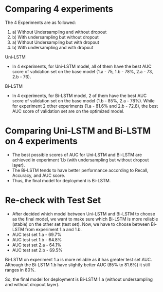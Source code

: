 # Comparing 4 experiments
The 4 Experiments are as followed:
1. a) Without Undersampling and without dropout
1. b) With undersampling but without dropout
2. a) Without Undersampling but with dropout
2. b) With undersampling and with dropout

Uni-LSTM
- In 4 experiments, for Uni-LSTM model, all of them have the best AUC score of validation set on the base model (1.a - 75, 1.b - 78%, 2.a - 73, 2.b - 76).

Bi-LSTM
- In 4 experiments, for Bi-LSTM model, 2 of them have the best AUC score of validation set on the base model (1.b - 85%, 2.a - 78%). While for experiment 2 other experiments (1.a - 81.6% and 2.b - 72.8), the best AUC score of validation set are on the optimized model.

# Comparing Uni-LSTM and Bi-LSTM on 4 experiments
- The best possible scores of AUC for Uni-LSTM and Bi-LSTM are achieved in experiment 1.b (with undersampling but without dropout layer).
- The Bi-LSTM tends to have better performance according to Recall, Accuracy, and AUC score.
- Thus, the final model for deployment is Bi-LSTM.

# Re-check with Test Set
- After decided which model between Uni-LSTM and Bi-LSTM to choose as the final model, we want to make sure which Bi-LSTM is more reliable (stable) on the other set (test set). Now, we have to choose between Bi-LSTM from experiment 1.a and 1.b.
- AUC test set 1.a - 69.7%
- AUC test set 1.b - 64.8%
- AUC test set 2.a - 64.1%
- AUC test set 2.b - 69.5%

Bi-LSTM on experiment 1.a is more reliable as it has greater test set AUC. Although the Bi-LSTM 1.b have slightly better AUC (85% to 81.6%) it still ranges in 80%.

So, the final model for deployment is Bi-LSTM 1.a (without undersampling and without dropout layer).
